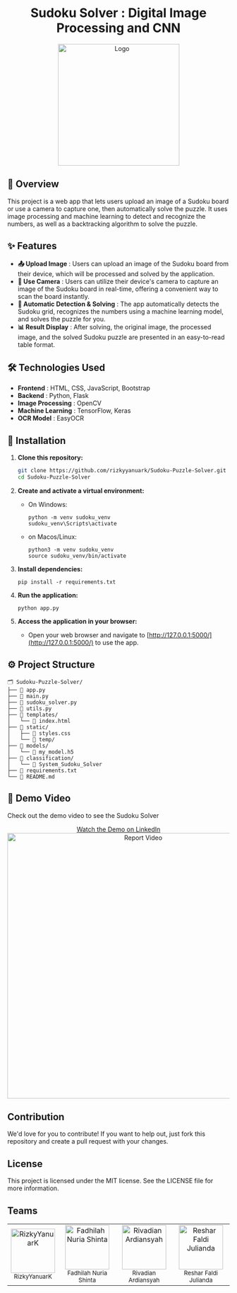 <div align="center">
  <h1> Sudoku Solver : Digital Image Processing and CNN</h1>
  <img src="https://github.com/rizkyyanuark/SudokuSolver-DataCitra/blob/main/util/sudoku.png" align="center" alt="Logo" width="275" height="275">
</div>

## 📝 Overview
This project is a web app that lets users upload an image of a Sudoku board or use a camera to capture one, then automatically solve the puzzle. It uses image processing and machine learning to detect and recognize the numbers, as well as a backtracking algorithm to solve the puzzle.

## ✨ Features

- **📤 Upload Image** : Users can upload an image of the Sudoku board from their device, which will be processed and solved by the application.
- **📸 Use Camera** : Users can utilize their device's camera to capture an image of the Sudoku board in real-time, offering a convenient way to scan the board instantly.
- **🤖 Automatic Detection & Solving** : The app automatically detects the Sudoku grid, recognizes the numbers using a machine learning model, and solves the puzzle for you.
- **📊 Result Display** : After solving, the original image, the processed image, and the solved Sudoku puzzle are presented in an easy-to-read table format.

## 🛠️ Technologies Used
- **Frontend** : HTML, CSS, JavaScript, Bootstrap
- **Backend** : Python, Flask
- **Image Processing** : OpenCV
- **Machine Learning** : TensorFlow, Keras
- **OCR Model** : EasyOCR

## 🚀 Installation

1. **Clone this repository:**

   ```bash
   git clone https://github.com/rizkyyanuark/Sudoku-Puzzle-Solver.git
   cd Sudoku-Puzzle-Solver
2. **Create and activate a virtual environment:**
   - On Windows:
     ```
     python -m venv sudoku_venv
     sudoku_venv\Scripts\activate
     ```
   - on Macos/Linux:
     ```
     python3 -m venv sudoku_venv
     source sudoku_venv/bin/activate
     ```
3. **Install dependencies:**
   ```
   pip install -r requirements.txt
   ```
4. **Run the application:**
   ```
   python app.py
   ```
5. **Access the application in your browser:**
   - Open your web browser and navigate to [http://127.0.0.1:5000/](http://127.0.0.1:5000/) to use the app.


## ⚙️ Project Structure
```
🗂️ Sudoku-Puzzle-Solver/
├── 📄 app.py                     
├── 📄 main.py                    
├── 📄 sudoku_solver.py           
├── 📄 utils.py                   
├── 📁 templates/                 
│   └── 📄 index.html             
├── 📁 static/                    
│   ├── 📄 styles.css             
│   └── 📁 temp/                  
├── 📁 models/                    
│   └── 📄 my_model.h5            
├── 📁 classification/            
│   └── 📄 System_Sudoku_Solver   
├── 📄 requirements.txt           
└── 📄 README.md
```

## 🎥 Demo Video

Check out the demo video to see the Sudoku Solver

<div align="center">
  <a href="https://www.linkedin.com/feed/update/urn:li:activity:7221422183175139328/" target="_blank">
    Watch the Demo on LinkedIn
  </a>
  <br/>
  <a href="https://lookerstudio.google.com/reporting/1cd78423-a8d7-496f-bea2-35fce8ee06f7/page/ynr1D" target="_blank">
    <img src="https://github.com/rizkyyanuark/Sudoku-Puzzle-Solver/blob/ed15bef11268f939ff16cf001945e4bb48ae983e/material/demo.gif" alt="Report Video" width="600"/>
  </a>
</div>






## Contribution
We'd love for you to contribute! If you want to help out, just fork this repository and create a pull request with your changes.

## License
This project is licensed under the MIT license. See the LICENSE file for more information.


## Teams
<div align="center">
  <table style="margin: auto;">
    <tr>
      <td align="center">
  <a href="https://github.com/rizkyyanuark">
    <img src="https://avatars.githubusercontent.com/u/82692777?v=4" width="100px;" alt="RizkyYanuarK"/>
  </a>
  <br />
  <sub>RizkyYanuarK</sub>
</td>
<td align="center">
  <a href="https://github.com/fadhilahnuria">
    <img src="https://avatars.githubusercontent.com/u/114966285?v=4" width="100px;" alt="Fadhilah Nuria Shinta"/>
  </a>
  <br />
  <sub>Fadhilah Nuria Shinta</sub>
</td>
<td align="center">
  <a href="https://github.com/prenji3">
    <img src="https://avatars.githubusercontent.com/u/171494212?v=4" width="100px;" alt="Rivadian Ardiansyah"/>
  </a>
  <br />
  <sub>Rivadian Ardiansyah</sub>
</td>
<td align="center">
  <a href="https://github.com/resharjuliand">
    <img src="https://avatars.githubusercontent.com/u/171216405?v=4" width="100px;" alt="Reshar Faldi Julianda"/>
  </a>
  <br />
  <sub>Reshar Faldi Julianda</sub>
</td>
  </table>
</div>
